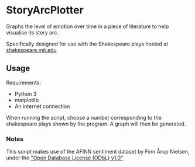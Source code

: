 # StoryArcPlotter
Graphs the level of emotion over time in a piece of literature to help visualise its story arc.  

Specifically designed for use with the Shakespeare plays hosted at [shakespeare.mit.edu](http://shakespeare.mit.edu/)

## Usage
Requirements:  
+ Python 3  
+ matplotlib  
+ An internet connection  

When running the script, choose a number corresponding to the shakespeare plays shown by the program. A graph will then be generated.

### Notes  
This script makes use of the AFINN sentiment dataset by Finn Årup Nielsen, under the ["Open Database License (ODbL) v1.0"](http://www.opendatacommons.org/licenses/odbl/1.0/)
